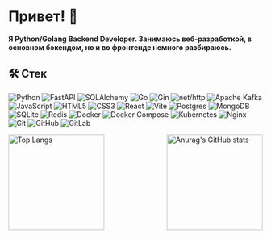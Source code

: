 # Привет! 👋

**Я Python/Golang Backend Developer. Занимаюсь веб-разработкой, в основном бэкендом, но и во фронтенде немного разбираюсь.**

## 🛠 Cтек
![Python](https://img.shields.io/badge/python-3670A0?style=for-the-badge&logo=python&logoColor=ffdd54) ![FastAPI](https://img.shields.io/badge/FastAPI-0b3d25?style=for-the-badge&logo=fastapi) ![SQLAlchemy](https://img.shields.io/badge/SQLAlchemy-752a2a?style=for-the-badge&logo=SQLAlchemy)
![Go](https://img.shields.io/badge/go-%2300ADD8.svg?style=for-the-badge&logo=go&logoColor=white) ![Gin](https://img.shields.io/badge/gin-0f7bba?style=for-the-badge&logo=gin&logoColor=white) ![net/http](https://img.shields.io/badge/net/http-18a1db?style=for-the-badge&logo=go&logoColor=white) ![Apache Kafka](https://img.shields.io/badge/Apache%20Kafka-000?style=for-the-badge&logo=apachekafka) 
![JavaScript](https://img.shields.io/badge/javascript-%23323330.svg?style=for-the-badge&logo=javascript&logoColor=%23F7DF1E) ![HTML5](https://img.shields.io/badge/html5-%23E34F26.svg?style=for-the-badge&logo=html5&logoColor=white) ![CSS3](https://img.shields.io/badge/css3-%231572B6.svg?style=for-the-badge&logo=css3&logoColor=white) ![React](https://img.shields.io/badge/react-%2320232a.svg?style=for-the-badge&logo=react&logoColor=%2361DAFB) ![Vite](https://img.shields.io/badge/vite-%23646CFF.svg?style=for-the-badge&logo=vite&logoColor=white)
![Postgres](https://img.shields.io/badge/postgres-%23316192.svg?style=for-the-badge&logo=postgresql&logoColor=white) ![MongoDB](https://img.shields.io/badge/MongoDB-%234ea94b.svg?style=for-the-badge&logo=mongodb&logoColor=white) ![SQLite](https://img.shields.io/badge/sqlite-%2307405e.svg?style=for-the-badge&logo=sqlite&logoColor=white) ![Redis](https://img.shields.io/badge/redis-%23DD0031.svg?style=for-the-badge&logo=redis&logoColor=white) 
![Docker](https://img.shields.io/badge/docker-%230db7ed.svg?style=for-the-badge&logo=docker&logoColor=white) ![Docker Compose](https://img.shields.io/badge/Compose-%230db7ed.svg?style=for-the-badge&logo=docker&logoColor=white) ![Kubernetes](https://img.shields.io/badge/kubernetes-%23326ce5.svg?style=for-the-badge&logo=kubernetes&logoColor=white) ![Nginx](https://img.shields.io/badge/nginx-%23009639.svg?style=for-the-badge&logo=nginx&logoColor=white) 
![Git](https://img.shields.io/badge/git-%23F05033.svg?style=for-the-badge&logo=git&logoColor=white) ![GitHub](https://img.shields.io/badge/github-%23121011.svg?style=for-the-badge&logo=github&logoColor=white) ![GitLab](https://img.shields.io/badge/gitlab-%23181717.svg?style=for-the-badge&logo=gitlab&logoColor=white) 

<div style="display: flex; justify-content: space-between; align-items: flex-start;">
    <img src="https://github-readme-stats.vercel.app/api/top-langs/?username=n3vsk1y&theme=blueberry&hide_border=true&layout=compact&card_width=400&count_private=true&langs_count=8" alt="Top Langs" style="height: 190px;"/>
    <img src="https://github-readme-stats.vercel.app/api?username=n3vsk1y&show_icons=true&theme=blueberry&hide_border=true&card_width=400&rank_icon=github" alt="Anurag's GitHub stats" style="height: 190px;"/>
</div>
